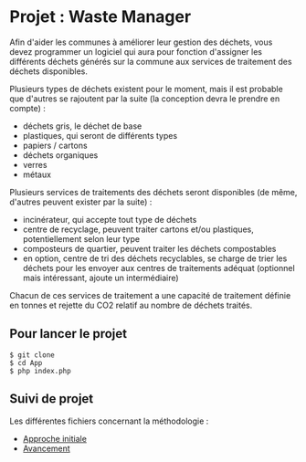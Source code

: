 
# Projet : Waste Manager

Afin d'aider les communes à améliorer leur gestion des déchets, vous devez programmer un logiciel qui aura pour fonction d'assigner les différents déchets générés sur la commune aux services de traitement des déchets disponibles.

Plusieurs types de déchets existent pour le moment, mais il est probable que d'autres se rajoutent par la suite (la conception devra le prendre en compte) :

-   déchets gris, le déchet de base
-   plastiques, qui seront de différents types
-   papiers / cartons
-   déchets organiques
-   verres
-   métaux


Plusieurs services de traitements des déchets seront disponibles (de même, d'autres peuvent exister par la suite) :

-   incinérateur, qui accepte tout type de déchets
-   centre de recyclage, peuvent traiter cartons et/ou plastiques, potentiellement selon leur type
-   composteurs de quartier, peuvent traiter les déchets compostables
-   en option, centre de tri des déchets recyclables, se charge de trier les déchets pour les envoyer aux centres de traitements adéquat (optionnel mais intéressant, ajoute un intermédiaire)

Chacun de ces services de traitement a une capacité de traitement définie en tonnes et rejette du CO2 relatif au nombre de déchets traités.

## Pour lancer le projet

```
$ git clone
$ cd App
$ php index.php
```
## Suivi de projet
Les différentes fichiers concernant la méthodologie :
- [Approche initiale](https://github.com/Clem-svg/Simplon_WasteManager/blob/master/approche.md)
- [Avancement](https://github.com/Clem-svg/Simplon_WasteManager/blob/master/progress.md)
